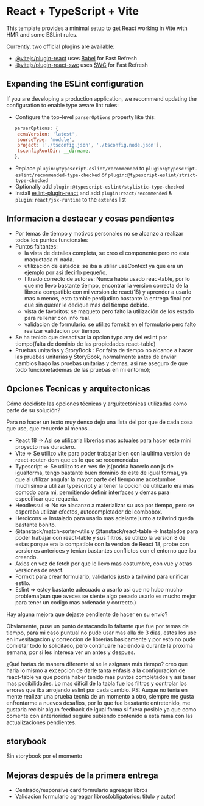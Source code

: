 # React + TypeScript + Vite

This template provides a minimal setup to get React working in Vite with HMR and some ESLint rules.

Currently, two official plugins are available:

- [@vitejs/plugin-react](https://github.com/vitejs/vite-plugin-react/blob/main/packages/plugin-react/README.md) uses [Babel](https://babeljs.io/) for Fast Refresh
- [@vitejs/plugin-react-swc](https://github.com/vitejs/vite-plugin-react-swc) uses [SWC](https://swc.rs/) for Fast Refresh

## Expanding the ESLint configuration

If you are developing a production application, we recommend updating the configuration to enable type aware lint rules:

- Configure the top-level `parserOptions` property like this:

```js
   parserOptions: {
    ecmaVersion: 'latest',
    sourceType: 'module',
    project: ['./tsconfig.json', './tsconfig.node.json'],
    tsconfigRootDir: __dirname,
   },
```

- Replace `plugin:@typescript-eslint/recommended` to `plugin:@typescript-eslint/recommended-type-checked` or `plugin:@typescript-eslint/strict-type-checked`
- Optionally add `plugin:@typescript-eslint/stylistic-type-checked`
- Install [eslint-plugin-react](https://github.com/jsx-eslint/eslint-plugin-react) and add `plugin:react/recommended` & `plugin:react/jsx-runtime` to the `extends` list

## Informacion a destacar y cosas pendientes

- Por temas de tiempo y motivos personales no se alcanzo a realizar todos los puntos funcionales
- Puntos faltantes:
  - la vista de detalles completa, se creo el componente pero no esta maquetada ni nada.
  - utilizacion de estados: se iba a utiliar useContext ya que era un ejemplo por asi decirlo pequeño.
  - filtrado correcto de autores: Nunca habia usado reac-table, por lo que me llevo bastante tiempo,
    encontrar la version correcta de la libreria compatible con mi version de react(18)
    y aprender a usarlo mas o menos, esto tambie perdjudico bastante la entrega final por
    que sin querer le dedique mas del tiempo debido.
  - vista de favoritos: se maqueto pero falto la utilización de los estado para rellenar con info real.
  - validacion de formulario: se utilizo formkit en el formulario pero falto realizar validacion por tiempo.
- Se ha tenido que desactivar la opcion typo any del eslint por tiempo(falta de dominio de las propiedades react-table)
- Pruebas unitarias y StoryBook : Por falta de tiempo no alcance a hacer las pruebas unitarias y StoryBook, normalmente
  antes de enviar cambios hago las pruebas unitarias y demas, asi me aseguro de que todo funcione(ademas de las pruebas en mi entorno);

## Opciones Tecnicas y arquitectonicas

Cómo decidiste las opciones técnicas y arquitectónicas utilizadas como parte de su solución?

Para no hacer un texto muy denso dejo una lista del por que de cada cosa que use, que recuerde al menos...
- React 18 => Asi se utilizaria librerias mas actuales para hacer este mini proyecto mas duradero.
- Vite => Se utilizo vite para poder trabajar bien con la ultima version de react-router-dom que es lo que se recomendaba
- Typescript => Se utilizo ts en ves de js(podria hacerlo con js de igualforma, tengo bastante buen dominio de este de igual forma),
  ya que al utilizar angular la mayor parte del tiempo me acostumbre muchisimo a utilizar typescript y al tener la opcion de
  utilizarlo era mas comodo para mi, permitiendo definir interfaces y demas para especificar que requeria.
- Headlessui => No se alacanzo a materializar su uso por tiempo, pero se esperaba utilizar efectos, autocompletador
  del combobox.
- Heroicons => Instalado para usarlo mas adelante junto a tailwind queda bastante bonito.
- @tanstack/match-sorter-utils y @tanstack/react-table => Instalados para poder trabajar con react-table y sus filtros,
  se utilizo la version 8 de estas porque era la compatible con la version de React 18, probe con versiones anterioes y
  tenian bastantes conflictos con el entorno que iba creando.
- Axios en vez de fetch por que le llevo mas costumbre, con vue y otras versiones de react.
- Formkit para crear formulario, validarlos justo a tailwind para unificar estilo.
- Eslint => estoy bastante adecuado a usarlo asi que no hubo mucho problema(aun que aveces se siente algo pesado usarlo
es mucho mejor para tener un codigo mas ordenado y correcto.)

Hay alguna mejora que dejaste pendiente de hacer en su envío?

Obviamente, puse un punto destacando lo faltante que fue por temas de tiempo,
para mi caso puntual no pude usar mas alla de 3 dias, estos los use en invesitagacion y correccion de librerias
basicamente y por esto no pude comletar todo lo solicitado, pero continuare haciendola durante la proxima semana, 
por si les interesa ver un antes y despues.

¿Qué harías de manera diferente si se le asignara más tiempo?
creo que haria lo mismo a excepcion de darle tanta enfasis a la configuracion de react-table ya que podria haber tenido 
mas puntos completados y asi tener mas posibilidades. Lo mas dificil de la tabla fue los filtros y controlar los errores
que iba arrojando eslint por cada cambio. 
PS: Auque no tenia en mente realizar una prueba tecnia de un momento a otro, siempre me gusta enfrentarme a nuevos
desafios, por lo que fue basatante entretenido, me gustaria recibir algun feedback de igual forma si fuera posible ya que
como comente con anterioridad seguire subiendo contenido a esta rama con las actualizaciones pendientes.

## storybook

Sin storybook por el momento

## Mejoras después de la primera entrega
- Centrado/responsive card formulario agreagar libros
- Validacion formulario agreagar libros(obligatorios: titulo y autor)
